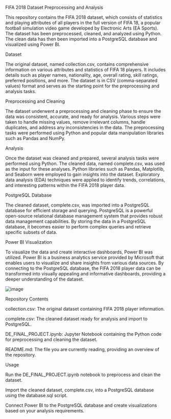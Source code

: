 FIFA 2018 Dataset Preprocessing and Analysis

This repository contains the FIFA 2018 dataset, which consists of statistics and playing attributes of all players in the full version of FIFA 18, a popular football simulation video game developed by Electronic Arts (EA Sports). The dataset has been preprocessed, cleaned, and analyzed using Python. The clean data has then been imported into a PostgreSQL database and visualized using Power BI.

Dataset

The original dataset, named collection.csv, contains comprehensive information on various attributes and statistics of FIFA 18 players. It includes details such as player names, nationality, age, overall rating, skill ratings, preferred positions, and more. The dataset is in CSV (comma-separated values) format and serves as the starting point for the preprocessing and analysis tasks.

Preprocessing and Cleaning

The dataset underwent a preprocessing and cleaning phase to ensure the data was consistent, accurate, and ready for analysis. Various steps were taken to handle missing values, remove irrelevant columns, handle duplicates, and address any inconsistencies in the data. The preprocessing tasks were performed using Python and popular data manipulation libraries such as Pandas and NumPy.

Analysis

Once the dataset was cleaned and prepared, several analysis tasks were performed using Python. The cleaned data, named complete.csv, was used as the input for these analyses. Python libraries such as Pandas, Matplotlib, and Seaborn were employed to gain insights into the dataset. Exploratory data analysis (EDA) techniques were applied to identify trends, correlations, and interesting patterns within the FIFA 2018 player data.

PostgreSQL Database

The cleaned dataset, complete.csv, was imported into a PostgreSQL database for efficient storage and querying. PostgreSQL is a powerful open-source relational database management system that provides robust data management capabilities. By storing the data in a PostgreSQL database, it becomes easier to perform complex queries and retrieve specific subsets of data.

Power BI Visualization

To visualize the data and create interactive dashboards, Power BI was utilized. Power BI is a business analytics service provided by Microsoft that enables users to visualize and share insights from various data sources. By connecting to the PostgreSQL database, the FIFA 2018 player data can be transformed into visually appealing and informative dashboards, providing a deeper understanding of the dataset.

![image](https://github.com/niteshkumar0205/DE_FINALPROJECT/assets/74721277/d8972e9d-a367-4537-9bc7-ca9825374c36)

Repository Contents

collection.csv: The original dataset containing FIFA 2018 player information.

complete.csv: The cleaned dataset ready for analysis and import to PostgreSQL.

DE_FINAL_PROJECT.ipynb: Jupyter Notebook containing the Python code for preprocessing and cleaning the dataset.

README.md: The file you are currently reading, providing an overview of the repository.

Usage

Run the DE_FINAL_PROJECT.ipynb notebook to preprocess and clean the dataset.

Import the cleaned dataset, complete.csv, into a PostgreSQL database using the database.sql script.

Connect Power BI to the PostgreSQL database and create visualizations based on your analysis requirements.
